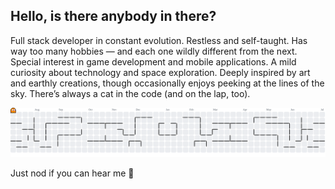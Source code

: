 ## Hello, is there anybody in there? 

Full stack developer in constant evolution.
Restless and self-taught. Has way too many hobbies — and each one wildly different from the next.
Special interest in game development and mobile applications.
A mild curiosity about technology and space exploration.
Deeply inspired by art and earthly creations, though occasionally enjoys peeking at the lines of the sky.
There’s always a cat in the code (and on the lap, too).

<picture>
  <source media="(prefers-color-scheme: dark)" srcset="https://raw.githubusercontent.com/FrancieleKerber/FrancieleKerber/output/pacman-contribution-graph-dark.svg">
  <source media="(prefers-color-scheme: light)" srcset="https://raw.githubusercontent.com/FrancieleKerber/FrancieleKerber/output/pacman-contribution-graph.svg">
  <img alt="pacman contribution graph" src="https://raw.githubusercontent.com/FrancieleKerber/FrancieleKerber/output/pacman-contribution-graph.svg">
</picture>

Just nod if you can hear me 👋
